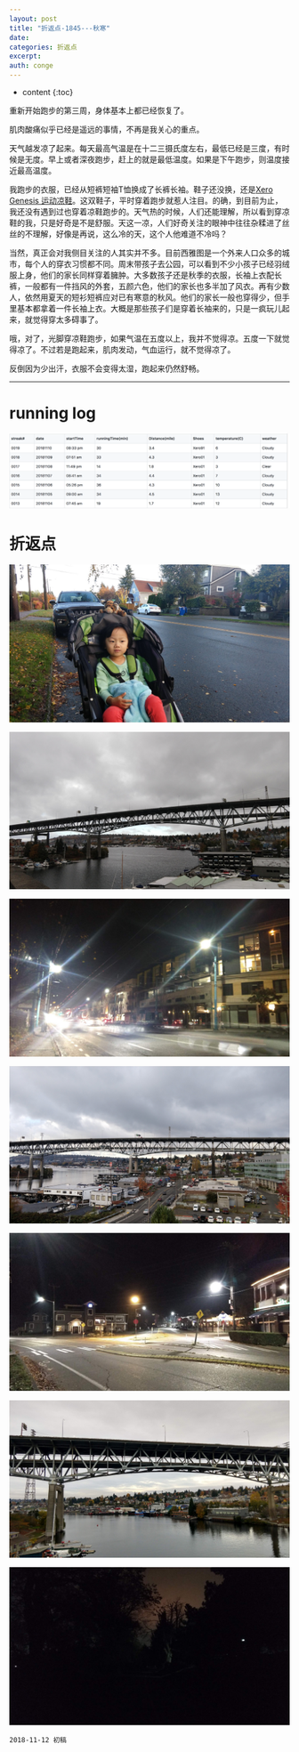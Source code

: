 ```yaml
---
layout: post
title: "折返点-1845---秋寒"
date:
categories: 折返点
excerpt:
auth: conge
---
```

* content
{:toc}

重新开始跑步的第三周，身体基本上都已经恢复了。

肌肉酸痛似乎已经是遥远的事情，不再是我关心的重点。

天气越发凉了起来。每天最高气温是在十二三摄氏度左右，最低已经是三度，有时候是无度。早上或者深夜跑步，赶上的就是最低温度。如果是下午跑步，则温度接近最高温度。

我跑步的衣服，已经从短裤短袖T恤换成了长裤长袖。鞋子还没换，还是[Xero Genesis 运动凉鞋](https://www.jianshu.com/p/a60bc4079f35)。这双鞋子，平时穿着跑步就惹人注目。的确，到目前为止，我还没有遇到过也穿着凉鞋跑步的。天气热的时候，人们还能理解，所以看到穿凉鞋的我，只是好奇是不是舒服。天这一凉，人们好奇关注的眼神中往往杂糅进了丝丝的不理解，好像是再说，这么冷的天，这个人他难道不冷吗？

当然，真正会对我侧目关注的人其实并不多。目前西雅图是一个外来人口众多的城市，每个人的穿衣习惯都不同。周末带孩子去公园，可以看到不少小孩子已经羽绒服上身，他们的家长同样穿着臃肿。大多数孩子还是秋季的衣服，长袖上衣配长裤，一般都有一件挡风的外套，五颜六色，他们的家长也多半加了风衣。再有少数人，依然用夏天的短衫短裤应对已有寒意的秋风。他们的家长一般也穿得少，但手里基本都拿着一件长袖上衣。大概是那些孩子们是穿着长袖来的，只是一疯玩儿起来，就觉得穿太多碍事了。

哦，对了，光脚穿凉鞋跑步，如果气温在五度以上，我并不觉得凉。五度一下就觉得凉了。不过若是跑起来，肌肉发动，气血运行，就不觉得凉了。

反倒因为少出汗，衣服不会变得太湿，跑起来仍然舒畅。

---------


# running log
![Running log week 45 2018](/assets/images/折返点/118382-c0cd3cfeb3dd5855.png)


# 折返点
![20181104.jpg](/assets/images/折返点/118382-cb95fbb881061be8.jpg)

![20181105.jpg](/assets/images/折返点/118382-a32e9c75e472f9f0.jpg)

![20181106.jpg](/assets/images/折返点/118382-ecb8a48fd6ca11e3.jpg)

![20181107.jpg](/assets/images/折返点/118382-be48741325a4c2ee.jpg)

![20181108.jpg](/assets/images/折返点/118382-c2e9a46888b14e17.jpg)

![20181109.jpg](/assets/images/折返点/118382-f9e9587ca1299e0c.jpg)

![20181110.jpg](/assets/images/折返点/118382-99fc4b182eff4fd7.jpg)

```
2018-11-12 初稿
```
